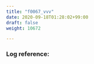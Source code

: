 ```yaml
---
title: "f0067_vvv"
date: 2020-09-18T01:28:02+99:00
draft: false
weight: 10672

---
```


### Log reference: <no value>

```
